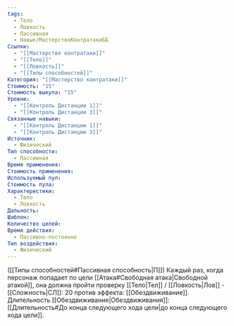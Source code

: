```yaml
---
tags:
  - Тело
  - Ловкость
  - Пассивная
  - Навык/МастерствоКонтратакиББ
Ссылки:
  - "[[Мастерство контратаки]]"
  - "[[Тело]]"
  - "[[Ловкость]]"
  - "[[Типы способностей]]"
Категория: "[[Мастерство контратаки]]"
Стоимость: "15"
Стоимость выкупа: "15"
Уровни:
  - "[[Контроль Дистанции 1]]"
  - "[[Контроль Дистанции 3]]"
Связанные навыки:
  - "[[Контроль Дистанции 1]]"
  - "[[Контроль Дистанции 3]]"
Источник:
  - Физический
Тип способности:
  - Пассивная
Время применения: 
Стоимость применения: 
Используемый пул: 
Стоимость пула: 
Характеристики:
  - Тело
  - Ловкость
Дальность: 
Шаблон: 
Количество целей: 
Время действия:
  - Пассивно-постоянно
Тип воздействия:
  - Физический
---
```

([[Типы способностей#Пассивная способность|П]]) Каждый раз, когда персонаж попадает по цели [[Атака#Свободная атака|Свободной атакой]], она должна пройти проверку [[Тело|Тел]] / [[Ловкость|Лов]] - [[Сложность|СЛ]]: 20 против эффекта: [[Обездвиживание]]. Длительность [[Обездвиживание|Обездвиживания]]: [[Длительность#До конца следующего хода цели|до конца следующего хода цели]].
